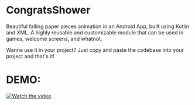 # CongratsShower
Beautiful falling paper pieces animation in an Android App, built using Kotlin and XML. A highly reusable and customizable module that can be used in games, welcome screens, and whatnot.

Wanna use it in your project? Just copy and paste the codebase into your project and that's it!

# DEMO:
[![Watch the video](https://i.stack.imgur.com/ezpUI.gif)](https://youtu.be/vt5fpE0bzSY)

